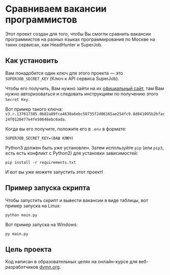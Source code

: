 # Сравниваем вакансии программистов
Этот проект создан для того, чтобы Вы смогли сравнить вакансии программистов на разных языках программирования по Москве на таких сервисах, как HeadHunter и SuperJob.

## Как установить
Вам понадобится один ключ для этого проекта — это `SUPERJOB_SECRET_KEY` (Ключ к API сервиса SuperJob).

Чтобы его получить, Вам нужно зайти на их [официальный сайт](https://api.superjob.ru/), там Вам нужно авторизоваться и следовать инструкциям по получению этого `Secret Key`.

Вот пример такого ключа: `v3.r.137617385.0b82a89fca4630a6ebc50735f2d06165ae254fc9.8d841095b2bfac24f0120477e4fe50648ebc6ada`.

Когда вы его получите, положите его в `.env` в формате: 
```
SUPERJOB_SECRET_KEY=(ВАШ КЛЮЧ)
```

Python3 должен быть уже установлен. Затем используйте `pip` (или `pip3`, есть есть конфликт с Python2) для установки зависимостей:
```
pip install -r requirements.txt
```

И вот вы уже можете запустить этот проект!


## Пример запуска скрипта
Чтобы запустить скрипт и вывести вакансии в виде таблицы, вот пример запуска на Linux:
```
python main.py
```

Вот пример запуска на Windows: 
```
py main.py
```

## Цель проекта
Код написан в образовательных целях на онлайн-курсе для веб-разработчиков [dvmn.org](https://dvmn.org/).
